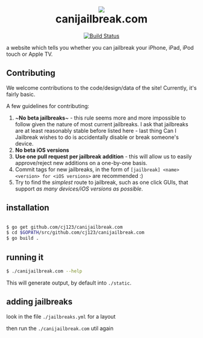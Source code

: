 <h1 align="center">
  <img src="https://ipsw.me/assets/images/brand/racer.png"><br>
  canijailbreak.com
</h1>

<p align="center">
  <a href="https://travis-ci.org/cj123/canijailbreak.com"><img src="https://travis-ci.org/cj123/canijailbreak.com.svg?branch=master" alt="Build Status"></a>
</p>

a website which tells you whether you can jailbreak your iPhone, iPad, iPod touch or Apple TV.

## Contributing

We welcome contributions to the code/design/data of the site! Currently, it's fairly basic.

A few guidelines for contributing:

1. ~**No beta jailbreaks**~ - this rule seems more and more impossible to follow given the nature of most current jailbreaks. I ask that jailbreaks are at least reasonably stable before listed here - last thing Can I Jailbreak wishes to do is accidentally disable or break someone's device.
2. **No beta iOS versions**
3. **Use one pull request per jailbreak addition** - this will allow us to easily approve/reject new additions on a one-by-one basis.
4. Commit tags for new jailbreaks, in the form of `[jailbreak] <name> <version> for <iOS versions>` are recommended :)
5. Try to find the _simplest_ route to jailbreak, such as one click GUIs, that support _as many devices/iOS versions as possible_.


## installation

```bash

$ go get github.com/cj123/canijailbreak.com
$ cd $GOPATH/src/github.com/cj123/canijailbreak.com
$ go build .
```

## running it

```bash
$ ./canijailbreak.com --help
```

This will generate output, by default into `./static`. 

## adding jailbreaks

look in the file `./jailbreaks.yml` for a layout

then run the `./canijailbreak.com` util again
